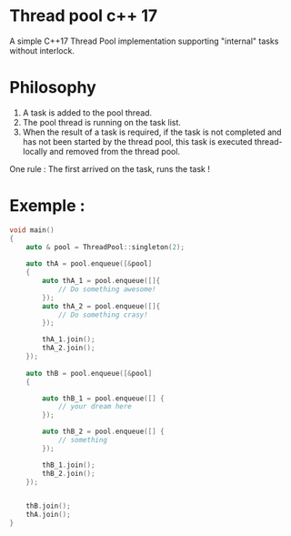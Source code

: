 # Thread pool c++ 17

A simple C++17 Thread Pool implementation supporting "internal" tasks without interlock.

# Philosophy

1. A task is added to the pool thread.     
2. The pool thread is running on the task list.   
3. When the result of a task is required, if the task is not completed and has not been started by the thread pool, this task is executed thread-locally and removed from the thread pool.

One rule :
The first arrived on the task, runs the task !

# Exemple :

```cpp
void main()
{
	auto & pool = ThreadPool::singleton(2);
	
	auto thA = pool.enqueue([&pool]
	{
		auto thA_1 = pool.enqueue([]{
		    // Do something awesome!
		});
		auto thA_2 = pool.enqueue([]{
		    // Do something crasy!
		});

		thA_1.join();
		thA_2.join();
	});
	
	auto thB = pool.enqueue([&pool]
	{

		auto thB_1 = pool.enqueue([] {
			// your dream here
		});

		auto thB_2 = pool.enqueue([] {
			// something
		});

		thB_1.join();
		thB_2.join();
	});


	thB.join();
	thA.join();
}
```
